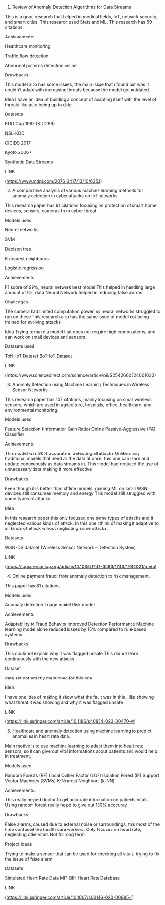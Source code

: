 1) Review of Anomaly Detection Algorithms for Data Streams

This is a good research that helped in medical fields, IoT, network security, and smart cities. This research used Stats and ML. This research has 69 citations.

Achievements

Healthcare monitoring

Traffic flow detection

Abnormal patterns detection online

Drawbacks:

This model also has some issues, the main issue that i found out was it couldn’t adapt with increasing threats because the model got outdated.

Idea
I have an idea of building a concept of adapting itself with the level of threats like auto being up to date.

Datasets

KDD Cup 1999 (KDD’99)

NSL-KDD

CICIDS 2017

Kyoto 2006+

Synthetic Data Streams

LINK

(https://www.mdpi.com/2076-3417/13/10/6353)

2) A comparative analysis of various machine learning methods for anomaly detection in cyber attacks on IoT networks

This research paper has 91 citations focusing on protection of smart home devices, sensors, cameras from cyber threat.

Models used

Neurel networks

SVM

Decison tree

K nearest neighbours

Logistic regression

Achievements

F1 score of 99%, neural network best model
This helped in handling large amount of IOT data
Neural Network helped in reducing false alarms

Challenges

The camera had limited computation power, so neural networks struggled to run on these
This research also has the same issue of model not being trained for evolving attacks

Idea
Trying to make a model that does not require high computations, and can work on small devices and sensors

Datasets used

ToN-IoT Dataset
BoT-IoT Dataset

LINK

(https://www.sciencedirect.com/science/article/pii/S2542660524001033)

3) Anomaly Detection using Machine Learning Techniques in Wireless Sensor Networks

This research paper has 107 citations, mainly focusing on small wireless sensors, which are used in agriculture, hospitals, office, healthcare, and environmental monitoring.

Models used

Feature Selection (Information Gain Ratio)
Online Passive-Aggressive (PA) Classifier

Achievements

This model was 96% accurate in detecting all attacks
Unlike many traditional models that need all the data at once, this one can learn and update continuously as data streams in.
This model had reduced the use of unnecessary data making it more effective

Drawbacks

Even though it is better than offline models, running ML on small WSN devices still consumes memory and energy
This model still struggled with some types of attacks

Idea

In this research paper this only focused one some types of attacks and it neglected various kinds of attack.
In this one i think of making it adaptive to all kinds of attack wihout neglecting some attacks.

Datasets

WSN-DS dataset (Wireless Sensor Network – Detection System)

LINK

(https://iopscience.iop.org/article/10.1088/1742-6596/1743/1/012021/meta)

4) Online payment fraud: from anomaly detection to risk management.

This paper has 81 citations.

Models used

Anomaly detection
Triage model
Risk model

Achievements

Adaptability to Fraud Behavior
Improved Detection Performance
Machine learning model alone reduced losses by 15% compared to rule-based systems.

Drawbacks

This couldnot explain why it was flagged unsafe
This didnot learn continuously with the new attacks

Dataset

data set not exactly mentioned for this one

Idea

I have one idea of making it show what the fault was in this , like showing what threat it was showing and why it was flagged unsafe

LINK

(https://link.springer.com/article/10.1186/s40854-023-00470-w)

5) Healthcare and anomaly detection using machine learning to predict anomalies in heart rate data.

Main motive is to use machine learning to adapt them into heart rate sensors, so it can give out vital informations about patients and would help in treatment.

Models used

Random Forests (RF)
Local Outlier Factor (LOF)
Isolation Forest (IF)
Support Vector Machines (SVMs)
K-Nearest Neighbors (k-NN)

Achievements:

This really helped doctor to get accurate information on patients vitals
Using random forest really helpd to give out 100% acccuray

Drawbacks:

False alarms, caused due to external noise or surroundings, this most of the time confused the health care workers.
Only focuses on heart rate, neglecting othe vitals
Not for long term

Project ideas

Trying to make a sensor that can be used for checking all vitals, trying to fix the issue of false alarm

Datasets

Simulated Heart Rate Data
MIT-BIH Heart Rate Database

LINK

(https://link.springer.com/article/10.1007/s00146-020-00985-1)
